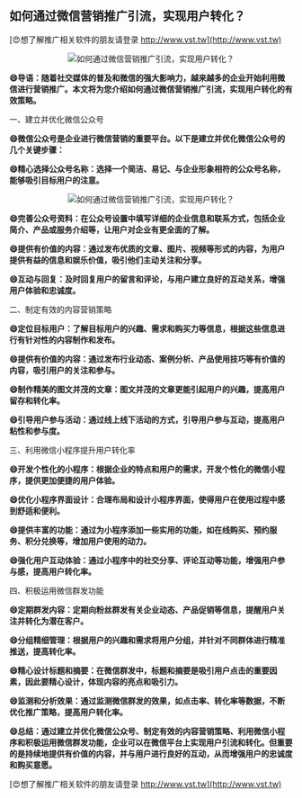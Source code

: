 ## **如何通过微信营销推广引流，实现用户转化？**

[😍想了解推广相关软件的朋友请登录 http://www.vst.tw](http://www.vst.tw)

 <center><img src="https://vst.tw/MP4/tuiguang/png/8.png" alt="如何通过微信营销推广引流，实现用户转化？"></center>

**😄导语：随着社交媒体的普及和微信的强大影响力，越来越多的企业开始利用微信进行营销推广。本文将为您介绍如何通过微信营销推广引流，实现用户转化的有效策略。**

一、建立并优化微信公众号

**😄微信公众号是企业进行微信营销的重要平台。以下是建立并优化微信公众号的几个关键步骤：**

**😄精心选择公众号名称：选择一个简洁、易记、与企业形象相符的公众号名称，能够吸引目标用户的注意。**

 <center><img src="https://vst.tw/MP4/tuiguang/png/3.png" alt="如何通过微信营销推广引流，实现用户转化？"></center>

**😄完善公众号资料：在公众号设置中填写详细的企业信息和联系方式，包括企业简介、产品或服务介绍等，让用户对企业有更全面的了解。**

**😄提供有价值的内容：通过发布优质的文章、图片、视频等形式的内容，为用户提供有益的信息和娱乐价值，吸引他们主动关注和分享。**

**😄互动与回复：及时回复用户的留言和评论，与用户建立良好的互动关系，增强用户体验和忠诚度。**

二、制定有效的内容营销策略

**😄定位目标用户：了解目标用户的兴趣、需求和购买力等信息，根据这些信息进行有针对性的内容制作和发布。**

**😄提供有价值的内容：通过发布行业动态、案例分析、产品使用技巧等有价值的内容，吸引用户的关注和参与。**

**😄制作精美的图文并茂的文章：图文并茂的文章更能引起用户的兴趣，提高用户留存和转化率。**

**😄引导用户参与活动：通过线上线下活动的方式，引导用户参与互动，提高用户粘性和参与度。**

三、利用微信小程序提升用户转化率

**😄开发个性化的小程序：根据企业的特点和用户的需求，开发个性化的微信小程序，提供更加便捷的用户体验。**

**😄优化小程序界面设计：合理布局和设计小程序界面，使得用户在使用过程中感到舒适和便利。**

**😄提供丰富的功能：通过为小程序添加一些实用的功能，如在线购买、预约服务、积分兑换等，增加用户使用的动力。**

**😄强化用户互动体验：通过小程序中的社交分享、评论互动等功能，增强用户参与感，提高用户转化率。**

四、积极运用微信群发功能

**😄定期群发内容：定期向粉丝群发有关企业动态、产品促销等信息，提醒用户关注并转化为潜在客户。**

**😄分组精细管理：根据用户的兴趣和需求将用户分组，并针对不同群体进行精准推送，提高转化率。**

**😄精心设计标题和摘要：在微信群发中，标题和摘要是吸引用户点击的重要因素，因此要精心设计，体现内容的亮点和吸引力。**

**😄监测和分析效果：通过监测微信群发的效果，如点击率、转化率等数据，不断优化推广策略，提高用户转化率。**

**😄总结：通过建立并优化微信公众号、制定有效的内容营销策略、利用微信小程序和积极运用微信群发功能，企业可以在微信平台上实现用户引流和转化。但重要的是持续地提供有价值的内容，并与用户进行良好的互动，从而增强用户的忠诚度和购买意愿。**

[😍想了解推广相关软件的朋友请登录 http://www.vst.tw](http://www.vst.tw)




